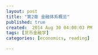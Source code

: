 ```yaml
---
layout: post
title: "第2章 金融体系概览"
published: true
created:  2014 Aug 30 04:00:03 PM
tags: [货币金融学]
categories: [economics, reading]

---
```



